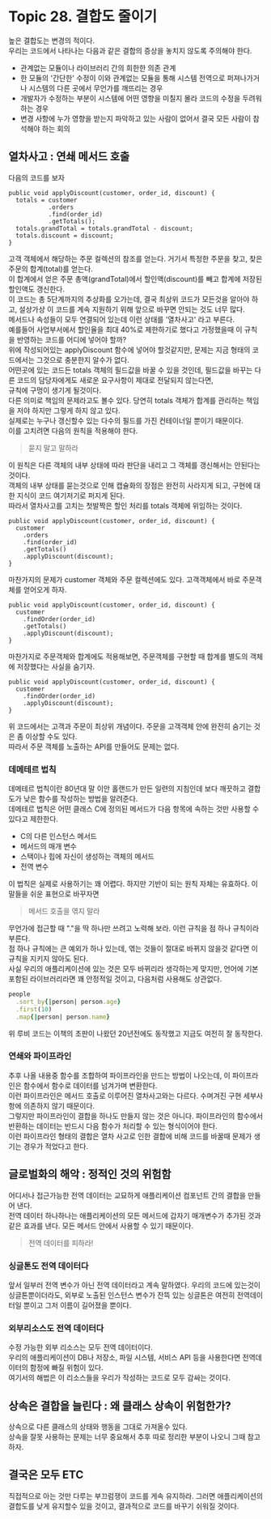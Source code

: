 # Topic 28. 결합도 줄이기

높은 결합도는 변경의 적이다.  
우리는 코드에서 나타나는 다음과 같은 결합의 증상을 놓치지 않도록 주의해야 한다.  
 - 관계없는 모듈이나 라이브러리 간의 희한한 의존 관계
 - 한 모듈의 '간단한' 수정이 이와 관계없는 모듈을 통해 시스템 전역으로 퍼져나가거나 시스템의 다른 곳에서 무언가를 깨뜨리는 경우
 - 개발자가 수정하는 부분이 시스템에 어떤 영향을 미칠지 몰라 코드의 수정을 두려워하는 경우
 - 변경 사항에 누가 영향을 받는지 파악하고 있는 사람이 없어서 결국 모든 사람이 참석해야 하는 회의

## 열차사고 : 연쇄 메서드 호출
다음의 코드를 보자
```
public void applyDiscount(customer, order_id, discount) {
  totals = customer
           .orders
           .find(order_id)
           .getTotals();
  totals.grandTotal = totals.grandTotal - discount;
  totals.discount = discount;
}
```
고객 객체에서 해당하는 주문 컬렉션의 참조를 얻는다. 거기서 특정한 주문을 찾고, 찾은 주문의 합계(total)를 얻는다.  
이 합계에서 얻은 주문 총액(grandTotal)에서 할인액(discount)를 빼고 합계에 저장된 할인액도 갱신한다.  
이 코드는 총 5단계까지의 추상화를 오가는데, 결국 최상위 코드가 모든것을 알아야 하고, 설상가상 이 코드를 계속 지원하기 위해 앞으로 바꾸면 안되는 것도 너무 많다.  
메서드나 속성들이 모두 연결되어 있는데 이런 상태를 '열차사고' 라고 부른다.  
예를들어 사업부서에서 할인율을 최대 40%로 제한하기로 했다고 가정했을때 이 규칙을 반영하는 코드를 어디에 넣어야 할까?  
위에 작성되어있는 applyDiscount 함수에 넣어야 할것같지만, 문제는 지금 형태의 코드에서는 그것으로 충분한지 알수가 없다.  
어떤곳에 있는 코드든 totals 객체의 필드값을 바꿀 수 있을 것인데, 필드값을 바꾸는 다른 코드의 담당자에게도 새로운 요구사항이 제대로 전달되지 않는다면,  
규칙에 구멍이 생기게 될것이다.  
다른 의미로 책임의 문제라고도 볼수 있다. 당연히 totals 객체가 합계를 관리하는 책임을 저야 하지만 그렇게 하지 않고 있다.  
실제로는 누구나 갱신할수 있는 다수의 필드를 가진 컨테이너일 뿐이기 때문이다.  
이를 고치려면 다음의 원칙을 적용해야 한다.  

> 묻지 말고 말하라

이 원칙은 다른 객체의 내부 상태에 따라 판단을 내리고 그 객체를 갱신해서는 안된다는 것이다.  
객체의 내부 상태를 묻는것으로 인해 캡슐화의 장점은 완전히 사라지게 되고, 구현에 대한 지식이 코드 여기저기로 퍼지게 된다.  
따라서 열차사고를 고치는 첫발짝은 할인 처리를 totals 객체에 위임하는 것이다.  
```
public void applyDiscount(customer, order_id, discount) {
  customer
    .orders
    .find(order_id)
    .getTotals()
    .applyDiscount(discount);
}
```
마찬가지의 문제가 customer 객체와 주문 컬렉션에도 있다. 고객객체에서 바로 주문객체를 얻어오게 하자.  
```
public void applyDiscount(customer, order_id, discount) {
  customer
    .findOrder(order_id)
    .getTotals()
    .applyDiscount(discount);
}
```
마찬가지로 주문객체와 합계에도 적용해보면, 주문객체를 구현할 때 합계를 별도의 객체에 저장했다는 사실을 숨기자.  
```
public void applyDiscount(customer, order_id, discount) {
  customer
    .findOrder(order_id)
    .applyDiscount(discount);
}
```
위 코드에서는 고객과 주문이 최상위 개념이다. 주문을 고객객체 안에 완전히 숨기는 것은 좀 이상할 수도 있다.  
따라서 주문 객체를 노출하는 API를 만들어도 문제는 없다.  

### 데메테르 법칙
데메테르 법칙이란 80년대 말 이안 홀랜드가 만든 일련의 지침인데 보다 깨끗하고 결합도가 낮은 함수를 작성하는 방법을 알려준다.  
데메테르 법칙은 어떤 클래스 C에 정의된 메서드가 다음 항목에 속하는 것만 사용할 수 있다고 제한한다.  
 - C의 다른 인스턴스 메서드
 - 메서드의 매개 변수
 - 스택이나 힙에 자신이 생성하는 객체의 메서드
 - 전역 변수

이 법칙은 실제로 사용하기는 꽤 어렵다. 하지만 기반이 되는 원칙 자체는 유효하다. 이 말들을 쉬운 표현으로 바꾸자면  

> 메서드 호출을 엮지 말라

무언가에 접근할 때 "."을 딱 하나만 쓰려고 노력해 보라. 이런 규칙을 점 하나 규칙이라 부른다.  
점 하나 규칙에는 큰 예외가 하나 있는데, 엮는 것들이 절대로 바뀌지 않을것 같다면 이 규칙을 지키지 않아도 된다.  
사실 우리의 애플리케이션에 있는 것은 모두 바뀌리라 생각하는게 맞지만, 언어에 기본 포함된 라이브러리라면 꽤 안정적일 것이고, 다음처럼 사용해도 상관없다.  
```Ruby
people
  .sort_by{|person| person.age}
  .first(10)
  .map{|person| person.name}
```
위 루비 코드는 이책의 초판이 나왔던 20년전에도 동작했고 지금도 여전히 잘 동작한다.

### 연쇄와 파이프라인
추후 나올 내용중 함수를 조합하여 파이프라인을 만드는 방법이 나오는데, 이 파이프라인은 함수에서 함수로 데이터를 넘겨가며 변환한다.  
이런 파이프라인은 메서드 호출로 이루어진 열차사고와는 다르다. 수며겨진 구현 세부사항에 의존하지 않기 때문이다.  
그렇지만 파이프라인이 결합을 하나도 만들지 않는 것은 아니다. 파이프라인의 함수에서 반환하는 데이터는 반드시 다음 함수가 처리할 수 있는 형식이어야 한다.  
이런 파이프라인 형태의 결합은 열차 사고로 인한 결합에 비해 코드를 바꿀때 문제가 생기는 경우가 적었다고 한다.  

## 글로벌화의 해악 : 정적인 것의 위험함
어디서나 접근가능한 전역 데이터는 교묘하게 애플리케이션 컴포넌트 간의 결합을 만들어 낸다.  
전역 데이터 하나하나는 애플리케이션의 모든 메서드에 갑자기 매개변수가 추가된 것과 같은 효과를 낸다. 모든 메서드 안에서 사용할 수 있기 때문이다.  

> 전역 데이터를 피하라!

### 싱글톤도 전역 데이터다
앞서 일부러 전역 변수가 아닌 전역 데이터라고 계속 말하였다.
우리의 코드에 있는것이 싱글톤뿐이더라도, 외부로 노출된 인스턴스 변수가 잔뜩 있는 싱글톤은 여전히 전역데이터일 뿐이고 그저 이름이 길어졌을 뿐이다.

### 외부리소스도 전역 데이터다
수정 가능한 외부 리소스는 모두 전역 데이터이다.  
우리의 애플리케이션이 DB나 저장소, 파일 시스템, 서비스 API 등을 사용한다면 전역데이터의 함정에 빠질 위험이 있다.  
여기서의 해법은 이 리소스들을 우리가 작성하는 코드로 모두 감싸는 것이다.  


## 상속은 결합을 늘린다 : 왜 클래스 상속이 위험한가?
상속으로 다른 클래스의 상태와 행동을 그대로 가져올수 있다.  
상속을 잘못 사용하는 문제는 너무 중요해서 추후 따로 정리한 부분이 나오니 그때 참고하자.  

## 결국은 모두 ETC
직접적으로 아는 것만 다루는 부끄럼쟁이 코드를 게속 유지하라. 그러면 애플리케이션의 결합도를 낮게 유지할수 있을 것이고, 결과적으로 코드를 바꾸기 쉬워질 것이다.  

